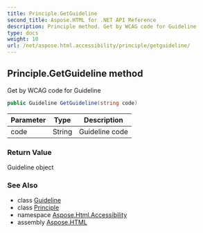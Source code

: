 ```yaml
---
title: Principle.GetGuideline
second_title: Aspose.HTML for .NET API Reference
description: Principle method. Get by WCAG code for Guideline
type: docs
weight: 10
url: /net/aspose.html.accessibility/principle/getguideline/
---
```

## Principle.GetGuideline method

Get by WCAG code for Guideline

```csharp
public Guideline GetGuideline(string code)
```

| Parameter | Type | Description |
| --- | --- | --- |
| code | String | Guideline code |

### Return Value

Guideline object

### See Also

* class [Guideline](../../guideline/)
* class [Principle](../)
* namespace [Aspose.Html.Accessibility](../../../aspose.html.accessibility/)
* assembly [Aspose.HTML](../../../)
